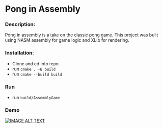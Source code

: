 # Pong in Assembly
### Description:
Pong in assembly is a take on the classic pong game. This project was built using NASM assembly for game logic and XLib for rendering.

### Installation:
- Clone and cd into repo
- run `cmake . -B build`
- run `cmake --build build`

### Run
- run `build/AssemblyGame`

### Demo
[![IMAGE ALT TEXT](http://img.youtube.com/vi/kc3R4MejQeI/0.jpg)](http://www.youtube.com/watch?v=kc3R4MejQeI "Pong In Assembly Demo")
